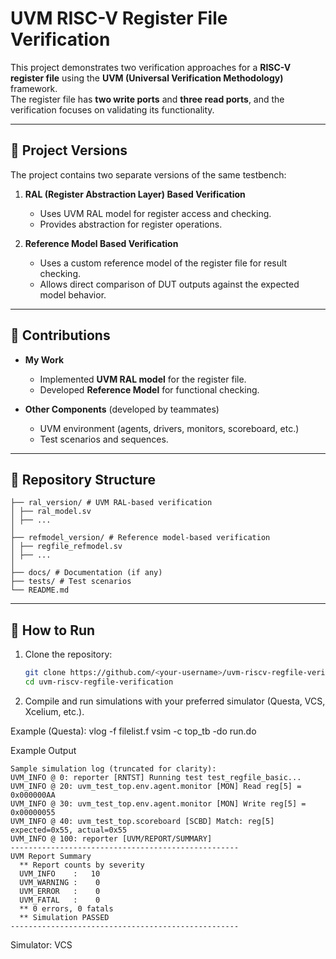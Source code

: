 # UVM RISC-V Register File Verification

This project demonstrates two verification approaches for a **RISC-V register file** using the **UVM (Universal Verification Methodology)** framework.  
The register file has **two write ports** and **three read ports**, and the verification focuses on validating its functionality.

---

## 🔹 Project Versions
The project contains two separate versions of the same testbench:

1. **RAL (Register Abstraction Layer) Based Verification**  
   - Uses UVM RAL model for register access and checking.  
   - Provides abstraction for register operations.  

2. **Reference Model Based Verification**  
   - Uses a custom reference model of the register file for result checking.  
   - Allows direct comparison of DUT outputs against the expected model behavior.  

---

## 🔹 Contributions
- **My Work**  
  - Implemented **UVM RAL model** for the register file.  
  - Developed **Reference Model** for functional checking.  

- **Other Components** (developed by teammates)  
  - UVM environment (agents, drivers, monitors, scoreboard, etc.)  
  - Test scenarios and sequences.  

---

## 🔹 Repository Structure
```
├── ral_version/ # UVM RAL-based verification
│ ├── ral_model.sv
│ ├── ...
│
├── refmodel_version/ # Reference model-based verification
│ ├── regfile_refmodel.sv
│ ├── ...
│
├── docs/ # Documentation (if any)
├── tests/ # Test scenarios
└── README.md
```

---

## 🔹 How to Run
1. Clone the repository:
   ```bash
   git clone https://github.com/<your-username>/uvm-riscv-regfile-verification.git
   cd uvm-riscv-regfile-verification
2. Compile and run simulations with your preferred simulator (Questa, VCS, Xcelium, etc.).

Example (Questa):
vlog -f filelist.f
vsim -c top_tb -do run.do


Example Output
```
Sample simulation log (truncated for clarity):
UVM_INFO @ 0: reporter [RNTST] Running test test_regfile_basic...
UVM_INFO @ 20: uvm_test_top.env.agent.monitor [MON] Read reg[5] = 0x000000AA
UVM_INFO @ 30: uvm_test_top.env.agent.monitor [MON] Write reg[5] = 0x00000055
UVM_INFO @ 40: uvm_test_top.scoreboard [SCBD] Match: reg[5] expected=0x55, actual=0x55
UVM_INFO @ 100: reporter [UVM/REPORT/SUMMARY]
---------------------------------------------------
UVM Report Summary
  ** Report counts by severity
  UVM_INFO    :   10
  UVM_WARNING :    0
  UVM_ERROR   :    0
  UVM_FATAL   :    0
  ** 0 errors, 0 fatals
  ** Simulation PASSED
---------------------------------------------------
```

Simulator: VCS

